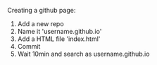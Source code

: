 Creating a github page:
1. Add a new repo
2. Name it 'username.github.io'
3. Add a HTML file 'index.html'
4. Commit
5. Wait 10min and search as username.github.io
